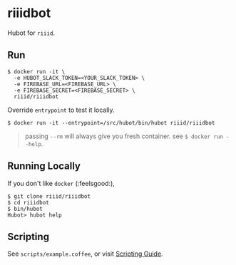 # riiidbot

Hubot for `riiid`.

## Run

    $ docker run -it \
      -e HUBOT_SLACK_TOKEN=<YOUR_SLACK_TOKEN> \
      -e FIREBASE_URL=<FIREBASE_URL> \
      -e FIREBASE_SECRET=<FIREBASE_SECRET> \
      riiid/riiidbot

Override `entrypoint` to test it locally.

    $ docker run -it --entrypoint=/src/hubot/bin/hubot riiid/riiidbot

> passing `--rm` will always give you fresh container. see `$ docker run --help`.

## Running Locally

If you don't like `docker` (:feelsgood:),

    $ git clone riiid/riiidbot
    $ cd riiidbot
    $ bin/hubot
    Hubot> hubot help

## Scripting

See `scripts/example.coffee`, or visit [Scripting Guide](https://github.com/github/hubot/blob/master/docs/scripting.md).
